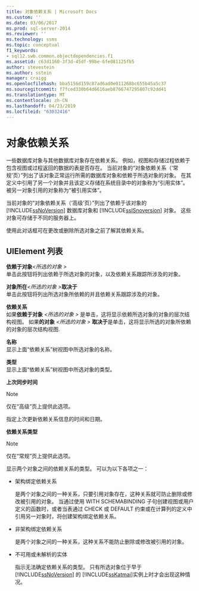 ```yaml
---
title: 对象依赖关系 | Microsoft Docs
ms.custom: ''
ms.date: 03/06/2017
ms.prod: sql-server-2014
ms.reviewer: ''
ms.technology: ssms
ms.topic: conceptual
f1_keywords:
- sql12.swb.common.objectdependencies.f1
ms.assetid: c63d1160-3f3d-45df-99be-6fe081125fb5
author: stevestein
ms.author: sstein
manager: craigg
ms.openlocfilehash: bba5156d159c87ad6ad0e011268bc655b45a5c37
ms.sourcegitcommit: f7fced330b64d6616aeb8766747295807c92dd41
ms.translationtype: MT
ms.contentlocale: zh-CN
ms.lasthandoff: 04/23/2019
ms.locfileid: "63032416"
---
```

# <a name="object-dependencies"></a>对象依赖关系
  一些数据库对象与其他数据库对象存在依赖关系。 例如，视图和存储过程依赖于包含视图或过程返回的数据的表是否存在。 当前对象的“对象依赖关系（‘常规’页）”列出了该对象正常运行所需的数据库对象和依赖于所选对象的对象。 在其定义中引用了另一个对象并且该定义存储在系统目录中的对象称为“引用实体”。 被另一对象引用的对象称为“被引用实体”。  
  
 当前对象的“对象依赖关系（‘高级’页）”列出了依赖于该对象的 [!INCLUDE[ssNoVersion](../../includes/ssnoversion-md.md)] 数据库对象和 [!INCLUDE[ssISnoversion](../../includes/ssisnoversion-md.md)] 对象。 这些对象可存储于不同的服务器上。  
  
 使用此对话框可在更改或删除所选对象之前了解其依赖关系。  
  
## <a name="uielement-list"></a>UIElement 列表  
 **依赖于对象**_\<所选的对象 >_  
 单击此按钮将列出依赖于所选对象的对象，以及依赖关系跟踪所涉及的对象。  
  
 **对象所在**_\<所选的对象 >_**取决于**  
 单击此按钮将列出所选对象所依赖的并且依赖关系跟踪涉及的对象。  
  
 **依赖关系**  
 如果**依赖于对象** _\<所选的对象 >_ 是单击，这将显示依赖所选对象的对象的层次结构视图。 如果**的对象** _\<所选的对象 >_ **取决于**是单击，这将显示所选的对象所依赖的对象的层次结构视图.  
  
 **名称**  
 显示上面“依赖关系”树视图中所选对象的名称。  
  
 **类型**  
 显示上面“依赖关系”树视图中所选对象的类型。  
  
 **上次同步时间**  
 > [!NOTE]  
>  仅在“高级”页上提供此选项。  
  
 指定上次更新依赖关系信息的时间和日期。  
  
 **依赖关系类型**  
 > [!NOTE]  
>  仅在“常规”页上提供此选项。  
  
 显示两个对象之间的依赖关系的类型。 可以为以下各项之一：  
  
-   架构绑定依赖关系  
  
     是两个对象之间的一种关系，只要引用对象存在，这种关系就可防止删除或修改被引用的对象。 当通过使用 WITH SCHEMABINDING 子句创建视图或用户定义的函数时，或者当表通过 CHECK 或 DEFAULT 约束或在计算列的定义中引用另一对象时，将创建架构绑定依赖关系。  
  
-   非架构绑定依赖关系  
  
     是两个对象之间的一种关系，这种关系不能防止删除或修改被引用的对象。  
  
-   不可用或未解析的实体  
  
     指示无法确定依赖关系的类型。 只有所选对象位于早于 [!INCLUDE[ssNoVersion](../../includes/ssnoversion-md.md)] 的 [!INCLUDE[ssKatmai](../../includes/sskatmai-md.md)]实例上时才会出现这种情况。  
  
  
